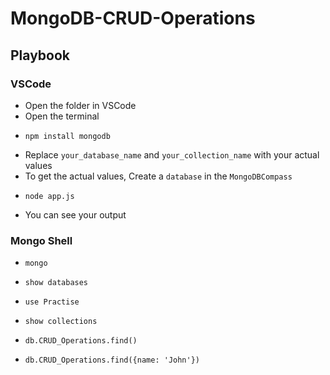 # MongoDB-CRUD-Operations

## Playbook

### VSCode
* Open the folder in VSCode
* Open the terminal
*     npm install mongodb
* Replace `your_database_name` and `your_collection_name` with your actual values
* To get the actual values, Create a `database` in the `MongoDBCompass`
*     node app.js
* You can see your output

### Mongo Shell
*     mongo
*     show databases
*     use Practise
*     show collections
*     db.CRUD_Operations.find()
*     db.CRUD_Operations.find({name: 'John'})
